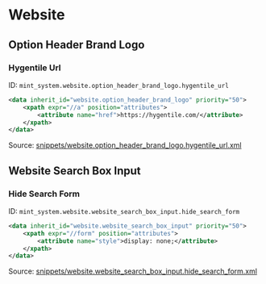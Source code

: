# Website
## Option Header Brand Logo  
### Hygentile Url  
ID: `mint_system.website.option_header_brand_logo.hygentile_url`  
```xml
<data inherit_id="website.option_header_brand_logo" priority="50">
    <xpath expr="//a" position="attributes">
        <attribute name="href">https://hygentile.com/</attribute>
    </xpath>
</data>
```
Source: [snippets/website.option_header_brand_logo.hygentile_url.xml](https://github.com/Mint-System/Odoo-Build/tree/main/snippets/website.option_header_brand_logo.hygentile_url.xml)

## Website Search Box Input  
### Hide Search Form  
ID: `mint_system.website.website_search_box_input.hide_search_form`  
```xml
<data inherit_id="website.website_search_box_input" priority="50">
    <xpath expr="//form" position="attributes">
        <attribute name="style">display: none;</attribute>
    </xpath>
</data>

```
Source: [snippets/website.website_search_box_input.hide_search_form.xml](https://github.com/Mint-System/Odoo-Build/tree/main/snippets/website.website_search_box_input.hide_search_form.xml)

